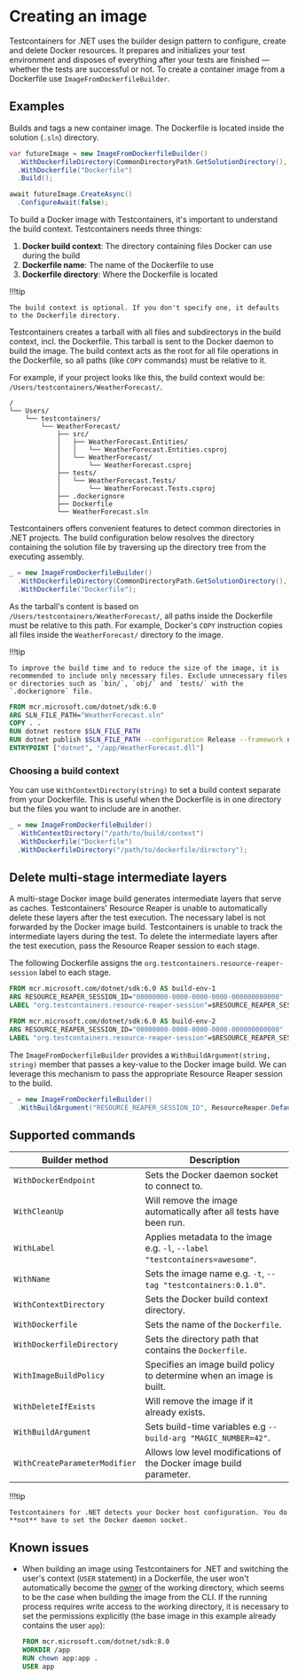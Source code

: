 # Creating an image

Testcontainers for .NET uses the builder design pattern to configure, create and delete Docker resources. It prepares and initializes your test environment and disposes of everything after your tests are finished — whether the tests are successful or not. To create a container image from a Dockerfile use `ImageFromDockerfileBuilder`.

## Examples

Builds and tags a new container image. The Dockerfile is located inside the solution (`.sln`) directory.

```csharp
var futureImage = new ImageFromDockerfileBuilder()
  .WithDockerfileDirectory(CommonDirectoryPath.GetSolutionDirectory(), string.Empty)
  .WithDockerfile("Dockerfile")
  .Build();

await futureImage.CreateAsync()
  .ConfigureAwait(false);
```

To build a Docker image with Testcontainers, it's important to understand the build context. Testcontainers needs three things:

1. **Docker build context**: The directory containing files Docker can use during the build
2. **Dockerfile name**: The name of the Dockerfile to use
3. **Dockerfile directory**: Where the Dockerfile is located

!!!tip

    The build context is optional. If you don't specify one, it defaults to the Dockerfile directory.

Testcontainers creates a tarball with all files and subdirectorys in the build context, incl. the Dockerfile. This tarball is sent to the Docker daemon to build the image. The build context acts as the root for all file operations in the Dockerfile, so all paths (like `COPY` commands) must be relative to it.

For example, if your project looks like this, the build context would be: `/Users/testcontainers/WeatherForecast/`.

    /
    └── Users/
        └── testcontainers/
            └── WeatherForecast/
                ├── src/
                │   ├── WeatherForecast.Entities/
                │   │   └── WeatherForecast.Entities.csproj
                │   └── WeatherForecast/
                │       └── WeatherForecast.csproj
                ├── tests/
                │   └── WeatherForecast.Tests/
                │       └── WeatherForecast.Tests.csproj
                ├── .dockerignore
                ├── Dockerfile
                └── WeatherForecast.sln

Testcontainers offers convenient features to detect common directories in .NET projects. The build configuration below resolves the directory containing the solution file by traversing up the directory tree from the executing assembly.

```csharp
_ = new ImageFromDockerfileBuilder()
  .WithDockerfileDirectory(CommonDirectoryPath.GetSolutionDirectory(), string.Empty)
  .WithDockerfile("Dockerfile");
```

As the tarball's content is based on `/Users/testcontainers/WeatherForecast/`, all paths inside the Dockerfile must be relative to this path. For example, Docker's `COPY` instruction copies all files inside the `WeatherForecast/` directory to the image.

!!!tip

    To improve the build time and to reduce the size of the image, it is recommended to include only necessary files. Exclude unnecessary files or directories such as `bin/`, `obj/` and `tests/` with the `.dockerignore` file.

```Dockerfile
FROM mcr.microsoft.com/dotnet/sdk:6.0
ARG SLN_FILE_PATH="WeatherForecast.sln"
COPY . .
RUN dotnet restore $SLN_FILE_PATH
RUN dotnet publish $SLN_FILE_PATH --configuration Release --framework net6.0 --output app
ENTRYPOINT ["dotnet", "/app/WeatherForecast.dll"]
```

### Choosing a build context

You can use `WithContextDirectory(string)` to set a build context separate from your Dockerfile. This is useful when the Dockerfile is in one directory but the files you want to include are in another.

```csharp
_ = new ImageFromDockerfileBuilder()
  .WithContextDirectory("/path/to/build/context")
  .WithDockerfile("Dockerfile")
  .WithDockerfileDirectory("/path/to/dockerfile/directory");
```

## Delete multi-stage intermediate layers

A multi-stage Docker image build generates intermediate layers that serve as caches. Testcontainers' Resource Reaper is unable to automatically delete these layers after the test execution. The necessary label is not forwarded by the Docker image build. Testcontainers is unable to track the intermediate layers during the test. To delete the intermediate layers after the test execution, pass the Resource Reaper session to each stage.

The following Dockerfile assigns the `org.testcontainers.resource-reaper-session` label to each stage.

```Dockerfile
FROM mcr.microsoft.com/dotnet/sdk:6.0 AS build-env-1
ARG RESOURCE_REAPER_SESSION_ID="00000000-0000-0000-0000-000000000000"
LABEL "org.testcontainers.resource-reaper-session"=$RESOURCE_REAPER_SESSION_ID

FROM mcr.microsoft.com/dotnet/sdk:6.0 AS build-env-2
ARG RESOURCE_REAPER_SESSION_ID="00000000-0000-0000-0000-000000000000"
LABEL "org.testcontainers.resource-reaper-session"=$RESOURCE_REAPER_SESSION_ID
```

The `ImageFromDockerfileBuilder` provides a `WithBuildArgument(string, string)` member that passes a key-value to the Docker image build. We can leverage this mechanism to pass the appropriate Resource Reaper session to the build.

```csharp
_ = new ImageFromDockerfileBuilder()
  .WithBuildArgument("RESOURCE_REAPER_SESSION_ID", ResourceReaper.DefaultSessionId.ToString("D"));
```

## Supported commands

| Builder method                | Description                                                                  |
|-------------------------------|------------------------------------------------------------------------------|
| `WithDockerEndpoint`          | Sets the Docker daemon socket to connect to.                                 |
| `WithCleanUp`                 | Will remove the image automatically after all tests have been run.           |
| `WithLabel`                   | Applies metadata to the image e.g. `-l`, `--label "testcontainers=awesome"`. |
| `WithName`                    | Sets the image name e.g. `-t`, `--tag "testcontainers:0.1.0"`.               |
| `WithContextDirectory`        | Sets the Docker build context directory.                                     |
| `WithDockerfile`              | Sets the name of the `Dockerfile`.                                           |
| `WithDockerfileDirectory`     | Sets the directory path that contains the `Dockerfile`.                      |
| `WithImageBuildPolicy`        | Specifies an image build policy to determine when an image is built.         |
| `WithDeleteIfExists`          | Will remove the image if it already exists.                                  |
| `WithBuildArgument`           | Sets build-time variables e.g `--build-arg "MAGIC_NUMBER=42"`.               |
| `WithCreateParameterModifier` | Allows low level modifications of the Docker image build parameter.          |

!!!tip

    Testcontainers for .NET detects your Docker host configuration. You do **not** have to set the Docker daemon socket.

## Known issues

- When building an image using Testcontainers for .NET and switching the user's context (`USER` statement) in a Dockerfile, the user won't automatically become the [owner](https://github.com/testcontainers/testcontainers-dotnet/issues/1171#issuecomment-2099197840) of the working directory, which seems to be the case when building the image from the CLI. If the running process requires write access to the working directory, it is necessary to set the permissions explicitly (the base image in this example already contains the user `app`):

   ```Dockerfile
   FROM mcr.microsoft.com/dotnet/sdk:8.0
   WORKDIR /app
   RUN chown app:app .
   USER app
   ```

